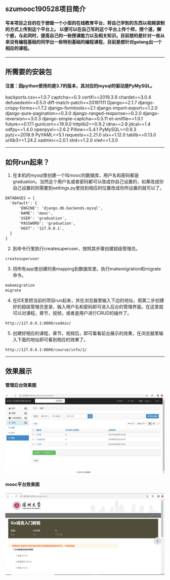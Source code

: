 ## szumooc190528项目简介
####  写本项目之目的在于想做一个小型的在线教育平台，将自己学到的东西以视频录制的方式上传到这个平台上。 以便可以在自己写的这个平台上传个师，授个道，解个惑，与此同时，提高自己的一些授课能力以及相关知识。目前想的是针对一些从来没有编程基础的同学出一些特别基础的编程课程，目前是想针对golang出一个相应的课程。
---
## 所需要的安装包
#### 注意：因python使用的是3.7的版本，其对应的mysql的驱动是PyMySQL。
backports.csv==1.0.7
captcha==0.3
certifi==2019.3.9
chardet==3.0.4
defusedxml==0.5.0
diff-match-patch==20181111
Django==2.1.7
django-crispy-forms==1.7.2
django-formtools==2.1
django-import-export==1.2.0
django-pure-pagination==0.3.0
django-ranged-response==0.2.0
django-reversion==3.0.3
django-simple-captcha==0.5.11
et-xmlfile==1.0.1
future==0.17.1
gunicorn==19.9.0
httplib2==0.9.2
idna==2.8
jdcal==1.4
odfpy==1.4.0
openpyxl==2.6.2
Pillow==5.4.1
PyMySQL==0.9.3
pytz==2018.9
PyYAML==5.1
requests==2.21.0
six==1.12.0
tablib==0.13.0
urllib3==1.24.2
xadmin==2.0.1
xlrd==1.2.0
xlwt==1.3.0

---
## 如何run起来？
1. 在本机的mysql里创建一个叫mooc的数据库，用户名和密码都是graduation。当然这个用户名或者密码都可以改成你自己设置的，如果改成你自己设置的则需要到settings.py里找到相应的位置改成你所设置的就可以了。
  ```
  DATABASES = {
    'default': {
        'ENGINE': 'django.db.backends.mysql',
        'NAME': 'mooc',
        'USER': 'graduation',
        'PASSWORD': 'graduation',
        'HOST': '127.0.0.1',
    }
}
```
2. 到命令行里执行createsuperuser，按照其步骤创建超级管理员。
```
createsuperuser
```
3. 将所有app里创建的表mapping到数据库里。执行makemigration和migrate命令。
```
makemigration
migrate
```
4. 在IDE里把当前的项目run起来，并在浏览器里输入下边的地址。用第二步创建好的超级管理员登录，输入用户名和密码即可进入后台的管理界面。在这里就可以对课程，章节，视频，或者是用户进行CRUD的操作了。
```
http://127.0.0.1:8000/xadmin/
```
5. 创建好相应的课程，章节，视频后，即可看看前台展示的效果，在浏览器里输入下面的地址即可看到相应的效果了。
```
http://127.0.0.1:8000/course/info/1/
```
---
## 效果展示
#### 管理后台效果图
![](https://github.com/anmutu/szumooc190528/blob/master/static/img_projectdemo/admin.jpg)
#### mooc平台效果图
![](https://github.com/anmutu/szumooc190528/blob/master/static/img_projectdemo/mooc.jpg)






